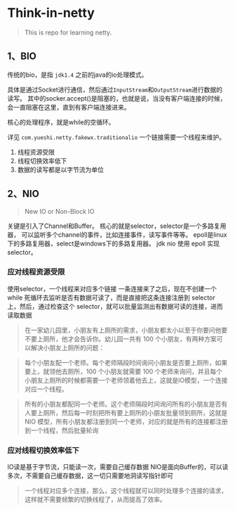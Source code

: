 # Think-in-netty

> This is repo for learning netty.

## 1、BIO

传统的bio，是指 `jdk1.4` 之前的java的io处理模式。

具体是通过Socket进行通信，然后通过`InputStream`和`OutputStream`进行数据的读写。
其中的socker.accept()是阻塞的，也就是说，当没有客户端连接的时候，会一直阻塞在这里，直到有客户端连接进来。

核心的处理程序，就是while的空循环。

详见 `com.yueshi.netty.fakewx.traditionalio`
一个链接需要一个线程来维护。

1. 线程资源受限
2. 线程切换效率低下
3. 数据的读写都是以字节流为单位

## 2、NIO

> New IO or Non-Block IO

关键是引入了Channel和Buffer。
核心的就是selector，selector是一个多路复用器，
可以监听多个channel的事件，比如连接事件，读写事件等等。
epoll是linux下的多路复用器，select是windows下的多路复用器。
jdk nio 使用 epoll 实现selector。

### 应对线程资源受限
使用selector，一个线程来对应多个链接
一条连接来了之后，现在不创建一个 while 死循环去监听是否有数据可读了，而是直接把这条连接注册到 selector
上，然后，通过检查这个 selector，就可以批量监测出有数据可读的连接，进而读取数据

> 在一家幼儿园里，小朋友有上厕所的需求，小朋友都太小以至于你要问他要不要上厕所，他才会告诉你。幼儿园一共有
100 个小朋友，有两种方案可以解决小朋友上厕所的问题：

> 每个小朋友配一个老师。每个老师隔段时间询问小朋友是否要上厕所，如果要上，就领他去厕所，100 个小朋友就需要
100 个老师来询问，并且每个小朋友上厕所的时候都需要一个老师领着他去上，这就是IO模型，一个连接对应一个线程。

> 所有的小朋友都配同一个老师。这个老师隔段时间询问所有的小朋友是否有人要上厕所，然后每一时刻把所有要上厕所的小朋友批量领到厕所，这就是
NIO 模型，所有小朋友都注册到同一个老师，对应的就是所有的连接都注册到一个线程，然后批量轮询

### 应对线程切换效率低下

IO读是基于字节流，只能读一次，需要自己缓存数据
NIO是面向Buffer的，可以读多次，不需要自己缓存数据，这一切只需要地洞读写指针即可

> 一个线程对应多个连接，那么，这个线程就可以同时处理多个连接的请求，这样就不需要频繁的切换线程了，从而提高了效率。